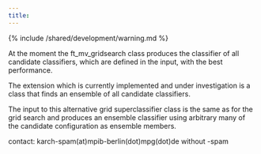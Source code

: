 ```yaml
---
title:
---
```


{% include /shared/development/warning.md %}

At the moment the ft_mv_gridsearch class  produces the classifier of all
candidate classifiers, which are defined in the input, with the best performance.

The extension which is currently implemented and under investigation is a class that finds an ensemble of all candidate classifiers.

The input to this alternative grid superclassifier class is the same as for
the grid search and produces an ensemble classifier using arbitrary many of the
candidate configuration as ensemble members.

contact: karch-spam(at)mpib-berlin(dot)mpg(dot)de without -spam
